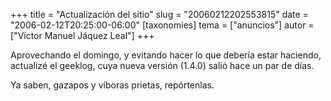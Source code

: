 +++
title = "Actualización del sitio"
slug = "20060212202553815"
date = "2006-02-12T20:25:00-06:00"
[taxonomies]
tema = ["anuncios"]
autor = ["Víctor Manuel Jáquez Leal"]
+++

Aprovechando el domingo, y evitando hacer lo que debería estar haciendo,
actualizé el geeklog, cuya nueva versión (1.4.0) salió hace un par de
días.

Ya saben, gazapos y víboras prietas, repórtenlas.
